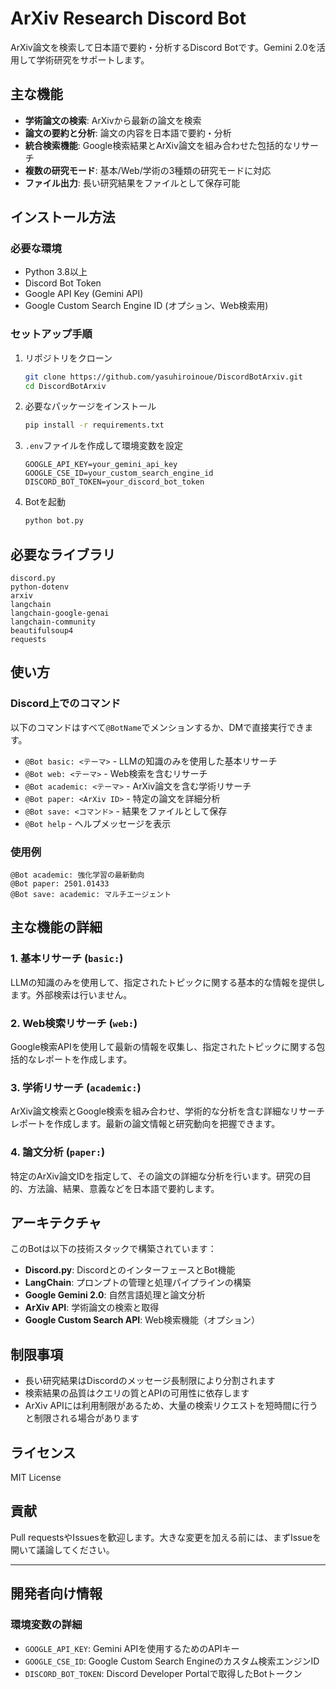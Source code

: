 # ArXiv Research Discord Bot

ArXiv論文を検索して日本語で要約・分析するDiscord Botです。Gemini 2.0を活用して学術研究をサポートします。

## 主な機能

- **学術論文の検索**: ArXivから最新の論文を検索
- **論文の要約と分析**: 論文の内容を日本語で要約・分析
- **統合検索機能**: Google検索結果とArXiv論文を組み合わせた包括的なリサーチ
- **複数の研究モード**: 基本/Web/学術の3種類の研究モードに対応
- **ファイル出力**: 長い研究結果をファイルとして保存可能

## インストール方法

### 必要な環境

- Python 3.8以上
- Discord Bot Token
- Google API Key (Gemini API)
- Google Custom Search Engine ID (オプション、Web検索用)

### セットアップ手順

1. リポジトリをクローン
   ```bash
   git clone https://github.com/yasuhiroinoue/DiscordBotArxiv.git
   cd DiscordBotArxiv
   ```

2. 必要なパッケージをインストール
   ```bash
   pip install -r requirements.txt
   ```

3. `.env`ファイルを作成して環境変数を設定
   ```
   GOOGLE_API_KEY=your_gemini_api_key
   GOOGLE_CSE_ID=your_custom_search_engine_id
   DISCORD_BOT_TOKEN=your_discord_bot_token
   ```

4. Botを起動
   ```bash
   python bot.py
   ```

## 必要なライブラリ

```
discord.py
python-dotenv
arxiv
langchain
langchain-google-genai
langchain-community
beautifulsoup4
requests
```

## 使い方

### Discord上でのコマンド

以下のコマンドはすべて`@BotName`でメンションするか、DMで直接実行できます。

- `@Bot basic: <テーマ>` - LLMの知識のみを使用した基本リサーチ
- `@Bot web: <テーマ>` - Web検索を含むリサーチ
- `@Bot academic: <テーマ>` - ArXiv論文を含む学術リサーチ
- `@Bot paper: <ArXiv ID>` - 特定の論文を詳細分析
- `@Bot save: <コマンド>` - 結果をファイルとして保存
- `@Bot help` - ヘルプメッセージを表示

### 使用例

```
@Bot academic: 強化学習の最新動向
@Bot paper: 2501.01433
@Bot save: academic: マルチエージェント
```

## 主な機能の詳細

### 1. 基本リサーチ (`basic:`)
LLMの知識のみを使用して、指定されたトピックに関する基本的な情報を提供します。外部検索は行いません。

### 2. Web検索リサーチ (`web:`)
Google検索APIを使用して最新の情報を収集し、指定されたトピックに関する包括的なレポートを作成します。

### 3. 学術リサーチ (`academic:`)
ArXiv論文検索とGoogle検索を組み合わせ、学術的な分析を含む詳細なリサーチレポートを作成します。最新の論文情報と研究動向を把握できます。

### 4. 論文分析 (`paper:`)
特定のArXiv論文IDを指定して、その論文の詳細な分析を行います。研究の目的、方法論、結果、意義などを日本語で要約します。

## アーキテクチャ

このBotは以下の技術スタックで構築されています：

- **Discord.py**: DiscordとのインターフェースとBot機能
- **LangChain**: プロンプトの管理と処理パイプラインの構築
- **Google Gemini 2.0**: 自然言語処理と論文分析
- **ArXiv API**: 学術論文の検索と取得
- **Google Custom Search API**: Web検索機能（オプション）

## 制限事項

- 長い研究結果はDiscordのメッセージ長制限により分割されます
- 検索結果の品質はクエリの質とAPIの可用性に依存します
- ArXiv APIには利用制限があるため、大量の検索リクエストを短時間に行うと制限される場合があります

## ライセンス

MIT License

## 貢献

Pull requestsやIssuesを歓迎します。大きな変更を加える前には、まずIssueを開いて議論してください。

---

## 開発者向け情報

### 環境変数の詳細

- `GOOGLE_API_KEY`: Gemini APIを使用するためのAPIキー
- `GOOGLE_CSE_ID`: Google Custom Search Engineのカスタム検索エンジンID 
- `DISCORD_BOT_TOKEN`: Discord Developer Portalで取得したBotトークン
